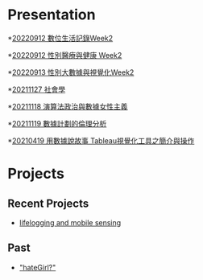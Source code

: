 # Presentation
*[20220912 數位生活記錄Week2]()

*[20220912 性別醫療與健康 Week2]()

*[20220913 性別大數據與視覺化Week2](https://docs.google.com/presentation/d/e/2PACX-1vQhfdyMoZ463J1wzSodMaytOw7cAKnitYKoBJQFBAXpxD4WXCreReXd2JyAgDjFoifmpV82BAoIrXXr/pub?start=false&loop=false&delayms=3000)

*[20211127 社會學]()

*[20211118 演算法政治與數據女性主義]()

*[20211119 數據計劃的倫理分析]()

*[20210419 用數據說故事 Tableau視覺化工具之簡介與操作]()


# Projects

## Recent Projects
* [lifelogging and mobile sensing]()

## Past
* ["hateGirl?"]()

